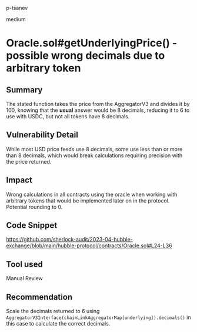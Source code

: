p-tsanev

medium

# Oracle.sol#getUnderlyingPrice() - possible wrong decimals due to arbitrary token

## Summary
The stated function takes the price from the AggregatorV3 and divides it by 100, knowing that the **usual** answer would be 8 decimals, reducing it to 6 to use with USDC, but not all tokens have 8 decimals.

## Vulnerability Detail
While most USD price feeds use 8 decimals, some use less than or more than 8 decimals, which would break calculations requiring precision with the price returned.

## Impact
Wrong calculations in all contracts using the oracle when working with arbitrary tokens that would be implemented later on in the protocol. Potential rounding to 0.
## Code Snippet
https://github.com/sherlock-audit/2023-04-hubble-exchange/blob/main/hubble-protocol/contracts/Oracle.sol#L24-L36
## Tool used

Manual Review

## Recommendation
Scale the decimals returned to 6 using ``AggregatorV3Interface(chainLinkAggregatorMap[underlying]).decimals()`` in this case to calculate the correct decimals.
